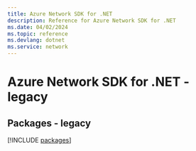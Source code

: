 ```yaml
---
title: Azure Network SDK for .NET
description: Reference for Azure Network SDK for .NET
ms.date: 04/02/2024
ms.topic: reference
ms.devlang: dotnet
ms.service: network
---
```

# Azure Network SDK for .NET - legacy
## Packages - legacy
[!INCLUDE [packages](network-index.md)]